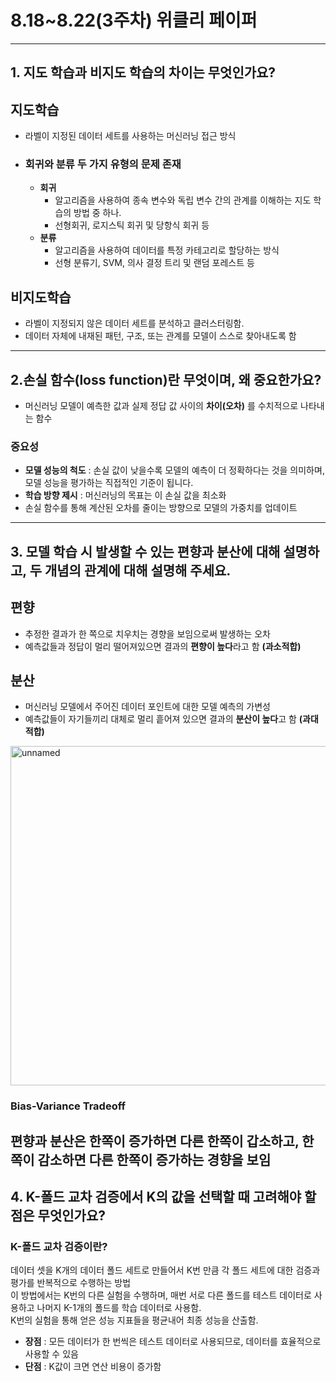 
# **8.18~8.22(3주차) 위클리 페이퍼**
---
## 1. 지도 학습과 비지도 학습의 차이는 무엇인가요?

## 지도학습
- 라벨이 지정된 데이터 세트를 사용하는 머신러닝 접근 방식
- ### 회귀와 분류 두 가지 유형의 문제 존재
  - **회귀**
    - 알고리즘을 사용하여 종속 변수와 독립 변수 간의 관계를 이해하는 지도 학습의 방법 중 하나.
    - 선형회귀, 로지스틱 회귀 및 당항식 회귀 등
  - **분류**
    -  알고리즘을 사용하여 데이터를 특정 카테고리로 할당하는 방식
    -  선형 분류기, SVM, 의사 결정 트리 및 랜덤 포레스트 등   

## 비지도학습
- 라벨이 지정되지 않은 데이터 세트를 분석하고 클러스터링함.
- 데이터 자체에 내재된 패턴, 구조, 또는 관계를 모델이 스스로 찾아내도록 함
---

## 2.손실 함수(loss function)란 무엇이며, 왜 중요한가요?
- 머신러닝 모델이 예측한 값과 실제 정답 값 사이의 **차이(오차)** 를 수치적으로 나타내는 함수

### 중요성
- **모델 성능의 척도** : 손실 값이 낮을수록 모델의 예측이 더 정확하다는 것을 의미하며, 모델 성능을 평가하는 직접적인 기준이 됩니다.
- **학습 방향 제시** : 머신러닝의 목표는 이 손실 값을 최소화
- 손실 함수를 통해 계산된 오차를 줄이는 방향으로 모델의 가중치를 업데이트
---

## 3. 모델 학습 시 발생할 수 있는 편향과 분산에 대해 설명하고, 두 개념의 관계에 대해 설명해 주세요.
## 편향
- 추정한 결과가 한 쪽으로 치우치는 경향을 보임으로써 발생하는 오차
- 예측값들과 정답이 멀리 떨어져있으면 결과의 **편향이 높다**라고 함 **(과소적합)**
## 분산
- 머신러닝 모델에서 주어진 데이터 포인트에 대한 모델 예측의 가변성
- 예측값들이 자기들끼리 대체로 멀리 흩어져 있으면 결과의 **분산이 높다**고 함 **(과대적합)**

<img width="602" height="543" alt="unnamed" src="https://github.com/user-attachments/assets/2f871fdc-aeba-4cd3-a081-92eea7cd415c" />

### Bias-Variance Tradeoff
편향과 분산은 한쪽이 증가하면 다른 한쪽이 갑소하고, 한쪽이 감소하면 다른 한쪽이 증가하는 경향을 보임
---

## 4. K-폴드 교차 검증에서 K의 값을 선택할 때 고려해야 할 점은 무엇인가요?

### K-폴드 교차 검증이란?
데이터 셋을 K개의 데이터 폴드 세트로 만들어서 K번 만큼 각 폴드 세트에 대한 검증과 평가를 반복적으로 수행하는 방법 <br />
이 방법에서는 K번의 다른 실험을 수행하며, 매번 서로 다른 폴드를 테스트 데이터로 사용하고 나머지 K-1개의 폴드를 학습 데이터로 사용함.<br />
K번의 실험을 통해 얻은 성능 지표들을 평균내어 최종 성능을 산출함.

- **장점** : 모든 데이터가 한 번씩은 테스트 데이터로 사용되므로, 데이터를 효율적으로 사용할 수 있음
- **단점** : K값이 크면 연산 비용이 증가함
